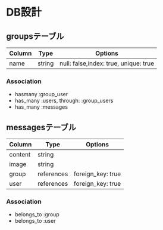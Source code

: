 # DB設計

## groupsテーブル

|Column|Type|Options|
|------|----|-------|
|name  |string|null: false,index: true, unique: true|

### Association
- hasmany :group_user
- has_many :users, through: :group_users
- has_many :messages


## messagesテーブル

|Column|Type|Options|
|------|----|-------|
|content|string|
|image|string|
|group|references|foreign_key: true|
|user|references|foreign_key: true|

### Association

- belongs_to :group
- belongs_to :user

